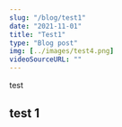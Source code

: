 ```yaml
---
slug: "/blog/test1"
date: "2021-11-01"
title: "Test1"
type: "Blog post"
img: [../images/test4.png]
videoSourceURL: ""
---
```


test

## test 1
